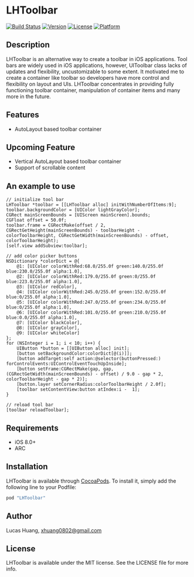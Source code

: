 # LHToolbar

[![Build Status](https://travis-ci.org/Lucashuang0802/LHToolbar.svg?branch=master)](https://travis-ci.org/Lucashuang0802/LHToolbar)
[![Version](https://img.shields.io/cocoapods/v/LHToolbar.svg?style=flat)](http://cocoapods.org/pods/LHToolbar)
[![License](https://img.shields.io/cocoapods/l/LHToolbar.svg?style=flat)](http://cocoapods.org/pods/LHToolbar)
[![Platform](https://img.shields.io/cocoapods/p/LHToolbar.svg?style=flat)](http://cocoapods.org/pods/LHToolbar)

## Description

LHToolbar is an alternative way to create a toolbar in iOS applications. Tool bars are widely used in iOS applications, however, UIToolbar class lacks of updates and flexibility, uncustomizable to some extent. It motivated me to create a container like toolbar so developers have more control and flexibility on layout and UIs. LHToolbar concentrates in providing fully functioning toolbar container, manipulation of container items and many more in the future.

## Features
* AutoLayout based toolbar container

## Upcoming Feature
* Vertical AutoLayout based toolbar container
* Support of scrollable content

## An example to use
````objc
// initialize tool bar
LHToolbar *toolbar = [[LHToolbar alloc] initWithNumberOfItems:9];
toolbar.backgroundColor = [UIColor lightGrayColor];
CGRect mainScreenBounds = [UIScreen mainScreen].bounds;
CGFloat offset = 50.0f;
toolbar.frame = CGRectMake(offset / 2, CGRectGetHeight(mainScreenBounds) - toolbarHeight - colorToolbarHeight, CGRectGetWidth(mainScreenBounds) - offset, colorToolbarHeight);
[self.view addSubview:toolbar];

// add color picker buttons
NSDictionary *colorDict = @{
    @1: [UIColor colorWithRed:68.0/255.0f green:140.0/255.0f blue:230.0/255.0f alpha:1.0],
	@2: [UIColor colorWithRed:179.0/255.0f green:0/255.0f blue:223.0/255.0f alpha:1.0],
	@3: [UIColor redColor],
	@4: [UIColor colorWithRed:245.0/255.0f green:152.0/255.0f blue:0/255.0f alpha:1.0],
	@5: [UIColor colorWithRed:247.0/255.0f green:234.0/255.0f blue:0/255.0f alpha:1.0],
	@6: [UIColor colorWithRed:101.0/255.0f green:210.0/255.0f blue:0.0/255.0f alpha:1.0],
    @7: [UIColor blackColor],
    @8: [UIColor grayColor],
    @9: [UIColor whiteColor]
};
for (NSInteger i = 1; i < 10; i++) {
    UIButton *button = [[UIButton alloc] init];
    [button setBackgroundColor:colorDict[@(i)]];
    [button addTarget:self action:@selector(buttonPressed:) forControlEvents:UIControlEventTouchUpInside];
    [button setFrame:CGRectMake(gap, gap, (CGRectGetWidth(mainScreenBounds) - offset) / 9.0 - gap * 2, colorToolbarHeight - gap * 2)];
    [button.layer setCornerRadius:colorToolbarHeight / 2.0f];
    [toolbar setContentView:button atIndex:i -  1];
}

// reload tool bar
[toolbar reloadToolbar];
````

## Requirements
* iOS 8.0+
* ARC

## Installation

LHToolbar is available through [CocoaPods](http://cocoapods.org). To install
it, simply add the following line to your Podfile:

```ruby
pod "LHToolbar"
```

## Author

Lucas Huang, xhuang0802@gmail.com

## License

LHToolbar is available under the MIT license. See the LICENSE file for more info.
